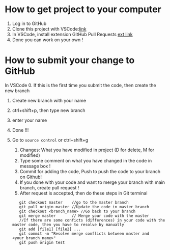 # How to get project to your computer
1. Log in to GitHub
2. Clone this project with VSCode:[link](https://github.com/anhphan21/final_project)
3. In VSCode, install extension GitHub Pull Requests [ext link](https://marketplace.visualstudio.com/items?itemName=GitHub.vscode-pull-request-github)
4. Done you can work on your own !

# How to submit your change to GitHub
In VSCode
0. If this is the first time you submit the code, then create the new branch
   1. Create new branch with your name
   2. ctrl+shift+p, then type new branch
   3. enter your name
   4. Done !!!
   1. Go to `source control` or ctrl+shift+g
      1. Changes: What you have modified in project (D for delete, M for modified)
      2. Type some comment on what you have changed in the code in message box !
      3. Commit for adding the code, Push to push the code to your branch on Github!
      4. If you done with your code and want to merge your branch with main branch, create pull request !
      5. After request is accepted, then do these steps in Git terminal
      
      ```
         git checkout master    //go to the master branch
         git pull origin master //Update the code in master branch
         git checkout <branch_name> //Go back to your branch
         git merge master       // Merge your code with the master
         //If there are some conficts (differences) in your code with the master code, then you have to resolve by manually
         git add [file1] [file2] ... 
         git commit -m "Resolve merge conflicts between master and <your_branch_name>"
         git push origin test
      ```
   